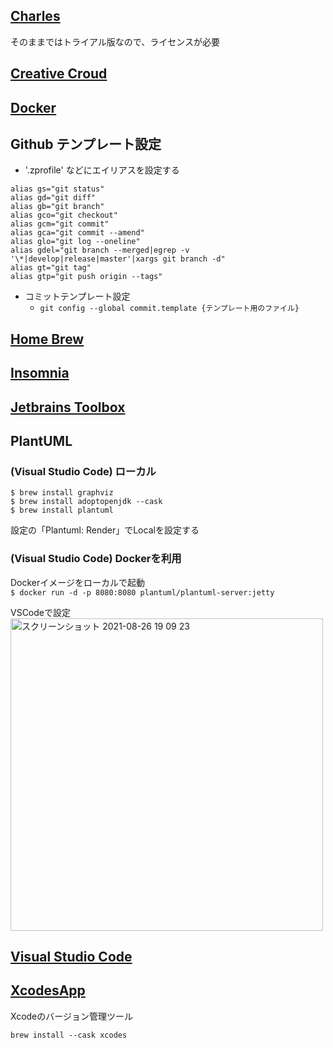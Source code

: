 ## [Charles](https://www.charlesproxy.com/latest-release/download.do)

そのままではトライアル版なので、ライセンスが必要

## [Creative Croud](https://helpx.adobe.com/jp/download-install/kb/creative-cloud-desktop-app-download.html)

## [Docker](https://docs.docker.com/docker-for-mac/apple-m1/)

## Github テンプレート設定

* '.zprofile' などにエイリアスを設定する

```
alias gs="git status"
alias gd="git diff"
alias gb="git branch"
alias gco="git checkout" 
alias gcm="git commit"
alias gca="git commit --amend"
alias glo="git log --oneline"
alias gdel="git branch --merged|egrep -v '\*|develop|release|master'|xargs git branch -d"
alias gt="git tag"
alias gtp="git push origin --tags"
```

* コミットテンプレート設定
  * `git config --global commit.template {テンプレート用のファイル}`

## [Home Brew](https://brew.sh/index_ja)

## [Insomnia](https://insomnia.rest/download/)

## [Jetbrains Toolbox](https://www.jetbrains.com/ja-jp/toolbox-app/download/#section=mac)

## PlantUML

### (Visual Studio Code) ローカル

```
$ brew install graphviz
$ brew install adoptopenjdk --cask
$ brew install plantuml
```

設定の「Plantuml: Render」でLocalを設定する

### (Visual Studio Code) Dockerを利用

Dockerイメージをローカルで起動  
`$ docker run -d -p 8080:8080 plantuml/plantuml-server:jetty`

VSCodeで設定  
<img width="500" alt="スクリーンショット 2021-08-26 19 09 23" src="https://user-images.githubusercontent.com/20992687/130945660-6442e1b7-8fd6-44c5-8011-73e1cde6cb31.png">

## [Visual Studio Code](https://code.visualstudio.com/Download)

## [XcodesApp](https://github.com/RobotsAndPencils/XcodesApp)

Xcodeのバージョン管理ツール

```
brew install --cask xcodes
```
